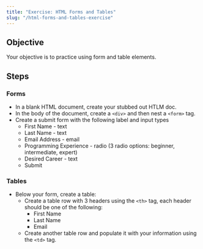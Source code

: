 ```yaml
---
title: "Exercise: HTML Forms and Tables"
slug: "/html-forms-and-tables-exercise"
---
```


## Objective

Your objective is to practice using form and table elements.

## Steps

### Forms

- In a blank HTML document, create your stubbed out HTLM doc.
- In the body of the document, create a `<div>` and then nest a `<form>` tag.
- Create a submit form with the following label and input types
  - First Name - text
  - Last Name - text
  - Email Address - email
  - Programming Experience - radio (3 radio options: beginner, intermediate, expert)
  - Desired Career - text
  - Submit

### Tables

- Below your form, create a table:
  - Create a table row with 3 headers using the `<th>` tag, each header should be one of the following:
    - First Name
    - Last Name
    - Email
  - Create another table row and populate it with your information using the `<td>` tag.

